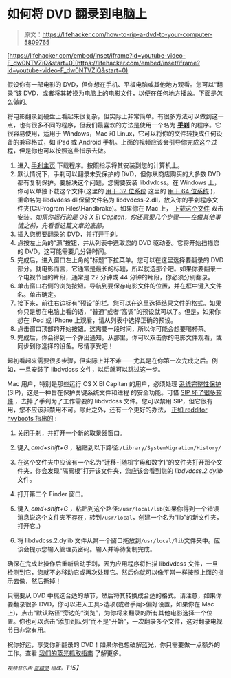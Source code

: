 # 如何将 DVD 翻录到电脑上

> 原文：<https://lifehacker.com/how-to-rip-a-dvd-to-your-computer-5809765>

 [https://lifehacker.com/embed/inset/iframe?id=youtube-video-F_dw0NTVZiQ&start=0](https://lifehacker.com/embed/inset/iframe?id=youtube-video-F_dw0NTVZiQ&start=0) 

假设你有一部电影的 DVD，但你想在手机、平板电脑或其他地方观看。您可以“翻录”该 DVD，或者将其转换为电脑上的电影文件，以便在任何地方播放。下面是怎么做的。



将电影翻录到硬盘上看起来很复杂，但实际上非常简单。有很多方法可以做到这一点，也有很多不同的程序，但我们最喜欢的方法是使用一个名为 [**手刹**](http://handbrake.fr/) 的程序。它很容易使用，适用于 Windows，Mac 和 Linux，它可以将你的文件转换成任何设备的兼容格式，如 iPad 或 Android 手机。上面的视频应该会引导你完成这个过程，但是你也可以按照这些指示去做。

1.  进入 [手刹主页](http://handbrake.fr/) 下载程序。按照指示将其安装到您的计算机上。
2.  默认情况下，手刹可以翻录未受保护的 DVD，但你从商店购买的大多数 DVD 都有复制保护。要解决这个问题，您需要安装 libdvdcss。在 Windows 上，你可以单独下载这个文件(这里的 [用于 32 位系统](http://download.videolan.org/pub/libdvdcss/1.2.11/win32/libdvdcss-2.dll) 这里的 [用于 64 位系统](http://download.videolan.org/pub/libdvdcss/1.2.11/win64/libdvdcss-2.dll) )，~~重命名为 libdvdcss.dll~~保留文件名为 libdvdcss-2.dll，放入你的手刹程序文件夹(C:\Program Files\Handbrake)。如果你在 Mac 上， [下载这个文件](http://download.videolan.org/pub/libdvdcss/1.2.11/macosx/libdvdcss.pkg) 双击安装。*如果你运行的是 OS X El Capitan，你还需要几个步骤——在做其他事情之前，先看看这篇文章的底部。*
3.  插入您想要翻录的 DVD，并打开手刹。
4.  点按左上角的“源”按钮，并从列表中选取您的 DVD 驱动器。它将开始扫描您的 DVD，这可能需要几分钟时间。
5.  完成后，进入窗口左上角的“标题”下拉菜单。您可以在这里选择要翻录的 DVD 部分。就电影而言，它通常是最长的标题，所以就选那个吧。如果你要翻录一个电视节目的片段，通常是 22 分钟或 44 分钟的片段，你必须分别翻录。
6.  单击窗口右侧的浏览按钮。导航到要保存电影文件的位置，并在框中键入文件名。单击确定。
7.  接下来，前往右边标有“预设”的栏。您可以在这里选择结果文件的格式。如果你只是想在电脑上看的话，“普通”或者“高调”的预设就可以了。但是，如果你想在 iPod 或 iPhone 上观看，请从列表中选择正确的预设。
8.  点击窗口顶部的开始按钮。这需要一段时间，所以你可能会想要喝杯茶。
9.  完成后，你会得到一个弹出通知。从那里，你可以双击你的电影文件观看，或同步到你选择的设备。尽情享受吧！

起初看起来需要很多步骤，但实际上并不难——尤其是在你第一次完成之后。例如，一旦安装了 libdvdcss 文件，以后就可以跳过这一步。

Mac 用户，特别是那些运行 OS X El Capitan 的用户，必须处理 [系统完整性保护](https://en.wikipedia.org/wiki/System_Integrity_Protection) (SIP)，这是一种旨在保护关键系统文件和进程 的安全功能。可惜 [SIP 坏了很多软件](http://lifehacker.com/how-to-see-all-the-software-disabled-by-os-x-el-capitan-1735489877) ，去掉了手刹为了工作需要的 libdvdcss 文件。您可以禁用 SIP，但它很有用，您不应该非禁用不可。除此之外，还有一个更好的办法， [正如 redditor hvyboots 指出的](https://www.reddit.com/r/osx/comments/3n6gz4/el_capitan_apparently_broke_handbrake_ripping/cvmc4pf) :

1.  关闭手刹，并打开一个新的取景器窗口。

2.  键入 *cmd+shift+G* ，粘贴到以下路径:`/Library/SystemMigration/History/`

3.  在这个文件夹中应该有一个名为“迁移-[随机字母和数字]”的文件夹打开那个文件夹，你会发现“隔离根”打开该文件夹，您应该会看到您的 *libdvdcss.2.dylib* 文件。

4.  打开第二个 Finder 窗口。

5.  键入 *cmd+shift+G* ，粘贴到这个路径:`/usr/local/lib`(如果你得到一个错误消息说这个文件夹不存在，转到`/usr/local`，创建一个名为“lib”的新文件夹，打开它。)

6.  将 libdvdcss.2.dylib 文件从第一个窗口拖放到`/usr/local/lib`文件夹中。应该会提示您输入管理员密码。输入并等待复制完成。

确保在完成此操作后重新启动手刹，因为应用程序将扫描 libdvdcss 文件，一旦检测到它，您就不必移动它或再次处理它。然后你就可以像平常一样按照上面的指示去做，然后撕掉！

只需要从 DVD 中挑选合适的章节，然后将其转换成合适的格式。请注意，如果你要翻录很多 DVD，你可以进入工具>选项(或者手闸>偏好设置，如果你在 Mac 上)，点击“默认路径”旁边的“浏览”，为你将来翻录的所有其他电影选择一个位置。你也可以点击“添加到队列”而不是“开始”，一次翻录多个文件，这对翻录电视节目非常有用。

祝你好运，享受你新翻录的 DVD！如果你也想破解蓝光，你只需要做一点额外的工作。查看 [我们的蓝光抓取指南](https://lifehacker.com/the-hassle-free-guide-to-ripping-your-blu-ray-collectio-5559007) 了解更多。

*<small>视频音乐由</small>* [*<small>蓝精灵</small>*](http://freemusicarchive.org/music/Smurd/Mo_Gear/) *<small>组成。</small>T15】*